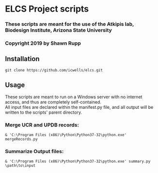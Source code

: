 # ELCS Project scripts

### These scripts are meant for the use of the Atkipis lab, Biodesign Institute, Arizona State University
### Copyright 2019 by Shawn Rupp

## Installation  
	git clone https://github.com/icwells/elcs.git    

## Usage 
These scripts are meant to run on a Windows server with no internet access, and thus are completely self-contained.  
All input files are declared within the manifest.py file, and all output will be written to the scripts' parent directory.  

### Merge UCR and UPDB records:  

	& 'C:\Program Files (x86)\Python\Python37-32\python.exe' mergeRecords.py  

### Summarize Output files:  

	& 'C:\Program Files (x86)\Python\Python37-32\python.exe' summary.py \path\to\input  
